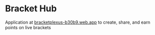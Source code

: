 # Bracket Hub

Application at [bracketplexus-b30b9.web.app](url) to create, share, and earn points on live brackets

